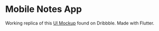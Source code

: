 # Mobile Notes App

Working replica of this [UI Mockup](https://dribbble.com/shots/13966457-Mobile-Notes-App) found on Dribbble. Made with Flutter.

